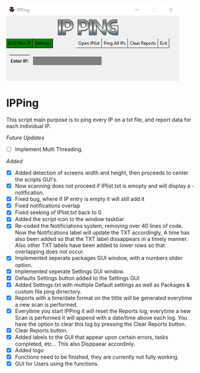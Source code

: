 ![](/images/preview.png)

# IPPing
This script main purpose is to ping every IP on a txt file, and report data for each individual IP.

*Future Updates*

- [ ] Implement Multi Threading.


*Added*

- [x] Added detection of screens width and height, then proceeds to center the scripts GUI's.
- [x] Now scanning does not proceed if IPlist.txt is emopty and will display a - notification.
- [x] Fixed bug, where if IP entry is empty it will still add it
- [x] Fixed notifications overlap
- [x] Fixed seeking of IPlist.txt back to 0
- [x] Added the script icon to the window taskbar
- [x] Re-coded the Notificiations system, removing over 40 lines of code. Now the Notifications label will update the TXT accordingly, A time has also been added so that the TXT label dissappears in a timely manner. Also other TXT labels have been added to lower rows so that overlapping does not occur.
- [x] Implemented seperate packages GUI window, with a numbers slider option.
- [x] Implemented seperate Settings GUI window.
- [x] Defaults Settings button added to the Settings GUI
- [x] Added Settings.txt with multiple Default settings as well as Packages & custom file ping dirrectory.
- [x] Reports with a time/date format on the tittle will be generated everytime a new scan is performed.
- [x] Everytime you start IPPing it will reset the Reports log, everytime a new Scan is performed it will append with a date/time above each log. You have the option to clear this log by pressing the Clear Reports button.
- [x] Clear Reports button.
- [x] Added labels to the GUI that appear upon certain errors, tasks completed, etc... This also Disppaear accordinly.
- [x] Added logo
- [x] Functions need to be finished, they are currently not fully working.
- [x] GUI for Users using the functions.
